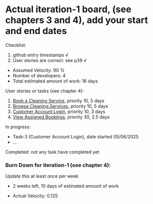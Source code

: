 # Actual iteration-1 board, (see chapters 3 and 4), add your start and end dates 

Checklist: 
1. github entry timestamps √
2. User stories are correct: see p39 √

* Assumed Velocity: 90 % 
* Number of developers: 4
* Total estimated amount of work: 16 days

User stories or tasks (see chapter 4):
1. [Book a Cleaning Service](./user_stories/user_stories.md), priority 10, 5 days 
2. [Browse Cleaning Services](./user_stories/user_stories.md), priority 10, 5 days
3. [Customer Account Login](./user_stories/user_stories.md), priority 10, 3 days
4. [View Assigned Bookings](./user_stories/user_stories.md), priority 30, 2.5 days
<!-- 4. [Customer Account Registration](./user_stories/user_stories.md), priority 10, 1.4 days -->
<!-- 5. [Manage Provider Availability](./user_stories/user_stories.md), priority 10, 1.5 days -->
<!-- 6. [Provider Login](./user_stories/user_stories.md), priority 10, 1.5 days -->
<!-- 7. [Provider Account Registration](./user_stories/user_stories.md), priority 10, 1.5 days -->



In progress:
* Task-3 (Customer Account Login), date started 05/06/2025
* ...

Completed:
not any task have completed yet
<!-- * Task-3 (developer name or initials), date completed
* ... -->

### Burn Down for iteration-1 (see chapter 4):
Update this at least once per week
* 2 weeks left, 10 days of estimated amount of work 
<!-- * 2 weeks left, xx days
* 1 weeks left, xx days
* 0 weeks left, xx days -->
* Actual Velocity: 0.125 